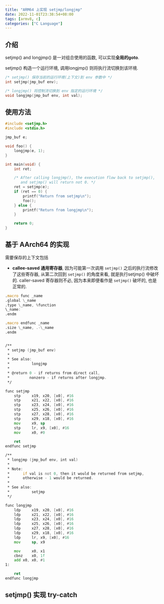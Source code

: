 ```yaml
---
title: "ARM64 上实现 setjmp/longjmp"
date: 2022-11-01T23:38:54+08:00
tags: [armv8, c]
categories: ["C Language"]
---
```






##  介绍

setjmp() and longjmp() 是一对组合使用的函数, 可以实现**全局的goto**. 

setjmp() 构造一个运行环境, 调用longjmp() 则将执行流切换到该环境.

```c
/* setjmp() 保存当前的运行环境(上下文)到 env 参数中 */
int setjmp(jmp_buf env);

/* longjmp() 将控制流切换到 env 指定的运行环境 */
void longjmp(jmp_buf env, int val);
```

## 使用方法

```c
#include <setjmp.h>
#include <stdio.h>

jmp_buf e;

void foo() {
    longjmp(e, 1);
}

int main(void) {
    int ret;

    /* After calling longjmp(), the execution flow back to setjmp(), 
       and setjmp() will return not 0. */
    ret = setjmp(e);
    if (ret == 0) {
        printf("Return from setjmp\n");
        foo();
    } else {
        printf("Return from longjmp\n");
    }

    return 0;
}
```





## 基于 AArch64 的实现

需要保存的上下文包括

* **callee-saved 通用寄存器**, 因为可能第一次调用 `setjmp()` 之后的执行流修改了这些寄存器, 从第二次回到 `setjmp()` 的角度来看, 就是执行setjmp() 中破坏的. caller-saved 寄存器则不必, 因为本来即便看作是 `setjmp()` 破坏的, 也是正常的.

```asm
.macro func _name
.global \_name
.type \_name, %function
\_name:
.endm

.macro endfunc _name
.size \_name, .-\_name
.endm


/**
 * setjmp (jmp_buf env)
 *
 * See also:
 *          longjmp
 *
 * @return 0 - if returns from direct call,
 *         nonzero - if returns after longjmp.
 */

func setjmp
    stp     x19, x20, [x0], #16
    stp     x21, x22, [x0], #16
    stp     x23, x24, [x0], #16
    stp     x25, x26, [x0], #16
    stp     x27, x28, [x0], #16
    stp     x29, x18, [x0], #16
    mov     x9, sp
    stp     lr, x9, [x0], #16
    mov     x0, #0
    
    ret
endfunc setjmp

/**
 * longjmp (jmp_buf env, int val)
 *
 * Note:
 *      if val is not 0, then it would be returned from setjmp,
 *      otherwise - 1 would be returned.
 *
 * See also:
 *          setjmp
 */

func longjmp
    ldp     x19, x20, [x0], #16
    ldp     x21, x22, [x0], #16
    ldp     x23, x24, [x0], #16
    ldp     x25, x26, [x0], #16
    ldp     x27, x28, [x0], #16
    ldp     x29, x18, [x0], #16
    ldp     lr, x9, [x0], #16
    mov     sp, x9

    mov     x0, x1
    cbnz    x0, 1f
    add x0, x0, #1
1:

    ret
endfunc longjmp
```



## setjmp() 实现 try-catch
